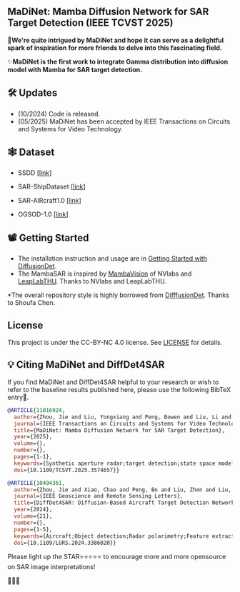 ## MaDiNet: Mamba Diffusion Network for SAR Target Detection (IEEE TCVST 2025)

👑**We're quite intrigued by MaDiNet and hope it can serve as a delightful spark of inspiration for more friends to delve into this fascinating field.**

✨**MaDiNet is the first work to integrate Gamma distribution into diffusion model with Mamba for SAR target detection.**



## 🛠️ Updates
- (10/2024) Code is released.
- (05/2025) MaDiNet has been accepted by IEEE Transactions on Circuits and Systems for Video Technology.

## 🕸️ Dataset
- SSDD [[link](https://github.com/TianwenZhang0825/Official-SSDD)]

- SAR-ShipDataset [[link](https://github.com/CAESAR-Radi/SAR-Ship-Datasetcomprises)]

- SAR-AIRcraft1.0 [[link](https://radars.ac.cn/web/data/getData?newsColumnId=f896637b-af23-4209-8bcc-9320fceaba19)]

- OGSOD-1.0 [[link](https://github.com/mmic-lcl/Datasets-and-benchmark-code)]



## 📽️ Getting Started

- The installation instruction and usage are in [Getting Started with DiffusionDet](GETTING_STARTED.md).
- The MambaSAR is inspired by [MambaVision](https://github.com/NVlabs/MambaVision) of NVlabs  and [LeapLabTHU](https://github.com/LeapLabTHU/Agent-Attention). Thanks to NVlabs and LeapLabTHU.



*The overall repository style is highly borrowed from [DifffusionDet](https://github.com/ShoufaChen/DiffusionDet). Thanks to Shoufa Chen.


## License

This project is under the CC-BY-NC 4.0 license. See [LICENSE](LICENSE) for details.


## 💡 Citing MaDiNet and DiffDet4SAR

If you find MaDiNet and DiffDet4SAR helpful to your research or wish to refer to the baseline results published here, please use the following BibTeX entry🥰.

```BibTeX
@ARTICLE{11016924,
  author={Zhou, Jie and Liu, Yongxiang and Peng, Bowen and Liu, Li and Li, Xiang},
  journal={IEEE Transactions on Circuits and Systems for Video Technology}, 
  title={MaDiNet: Mamba Diffusion Network for SAR Target Detection}, 
  year={2025},
  volume={},
  number={},
  pages={1-1},
  keywords={Synthetic aperture radar;target detection;state space model;diffusion model},
  doi={10.1109/TCSVT.2025.3574657}}

```


```BibTeX
@ARTICLE{10494361,
  author={Zhou, Jie and Xiao, Chao and Peng, Bo and Liu, Zhen and Liu, Li and Liu, Yongxiang and Li, Xiang},
  journal={IEEE Geoscience and Remote Sensing Letters}, 
  title={DiffDet4SAR: Diffusion-Based Aircraft Target Detection Network for SAR Images}, 
  year={2024},
  volume={21},
  number={},
  pages={1-5},
  keywords={Aircraft;Object detection;Radar polarimetry;Feature extraction;Scattering;Noise;Convolution;Aircraft target detection;diffusion model;synthetic aperture radar (SAR)},
  doi={10.1109/LGRS.2024.3386020}}

```



Please light up the STAR⭐⭐⭐⭐⭐  to encourage more and more opensource on SAR image interpretations!

🥰🥳🥂
